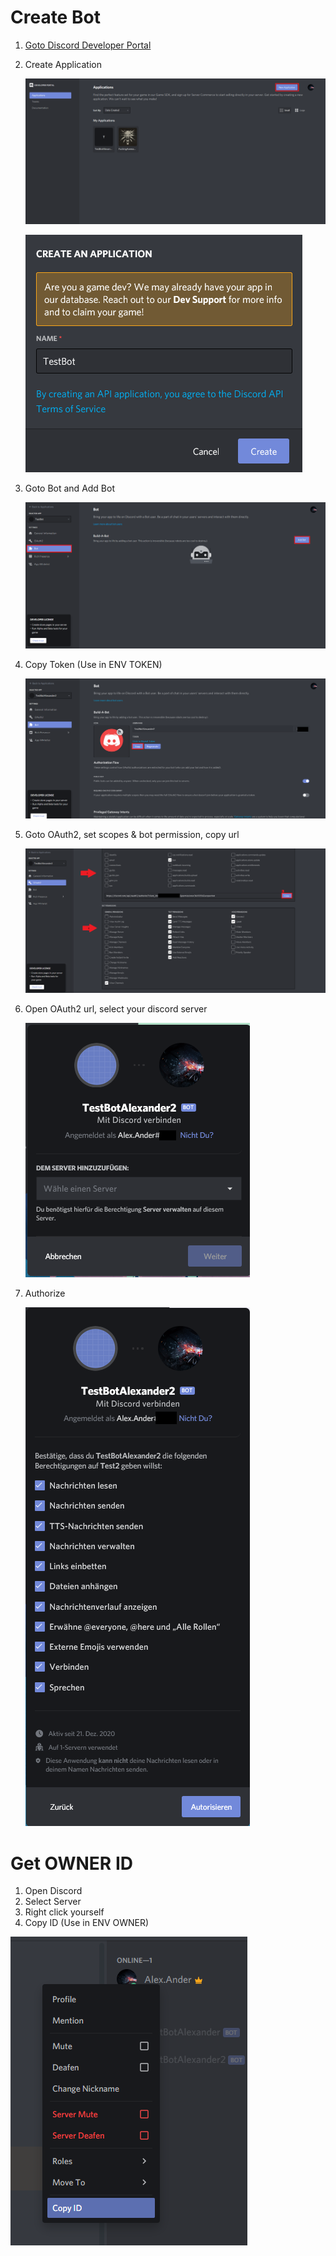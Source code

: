# Create Bot

1. [Goto Discord Developer Portal](https://discord.com/developers/applications)
2. Create Application
   
   ![Applications](https://raw.githubusercontent.com/AlexanderWyss/README-assets/master/Applications.png)
   
   ![Create](https://raw.githubusercontent.com/AlexanderWyss/README-assets/master/create.png)
   
3. Goto Bot and Add Bot
   
   ![Add Bot](https://raw.githubusercontent.com/AlexanderWyss/README-assets/master/bot-before-add.png)
   
4. Copy Token (Use in ENV TOKEN)
   
   ![Copy Bot](https://raw.githubusercontent.com/AlexanderWyss/README-assets/master/bot.png)
   
5. Goto OAuth2, set scopes & bot permission, copy url
   
   ![OAuth2 Config](https://raw.githubusercontent.com/AlexanderWyss/README-assets/master/o-auth.png)
   
6. Open OAuth2 url, select your discord server
   
   ![Add to Server](https://raw.githubusercontent.com/AlexanderWyss/README-assets/master/add-bot-select-server.png)

7. Authorize

   ![Add to Server](https://raw.githubusercontent.com/AlexanderWyss/README-assets/master/bot-add-authorize.png)


# Get OWNER ID

1. Open Discord
2. Select Server
3. Right click yourself
4. Copy ID (Use in ENV OWNER)

![Add to Server](https://raw.githubusercontent.com/AlexanderWyss/README-assets/master/copy-id.png)
